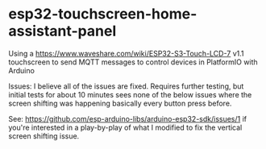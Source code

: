 # esp32-touchscreen-home-assistant-panel

Using a https://www.waveshare.com/wiki/ESP32-S3-Touch-LCD-7 v1.1 touchscreen to send MQTT messages to control devices in PlatformIO with Arduino


Issues:
I believe all of the issues are fixed. Requires further testing, but initial tests for about 10 minutes sees none of the below issues where the screen shifting was happening basically every button press before. 

See:
https://github.com/esp-arduino-libs/arduino-esp32-sdk/issues/1
if you're interested in a play-by-play of what I modified to fix the vertical screen shifting issue.